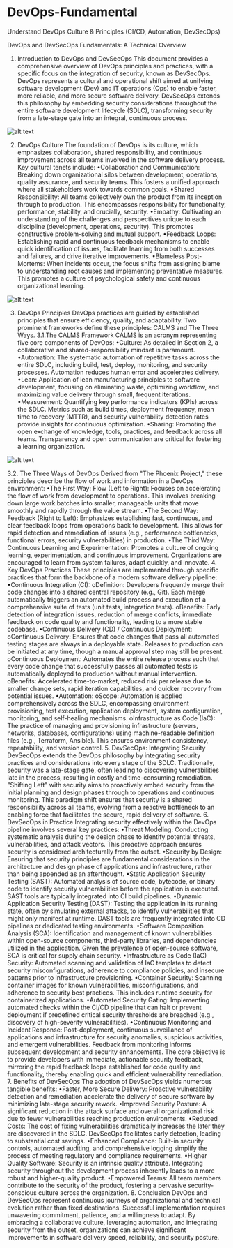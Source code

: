 # DevOps-Fundamental
Understand DevOps Culture &amp; Principles (CI/CD, Automation, DevSecOps)

DevOps and DevSecOps Fundamentals: A Technical Overview

1. Introduction to DevOps and DevSecOps
This document provides a comprehensive overview of DevOps principles and practices, with a specific focus on the integration of security, known as DevSecOps. DevOps represents a cultural and operational shift aimed at unifying software development (Dev) and IT operations (Ops) to enable faster, more reliable, and more secure software delivery. DevSecOps extends this philosophy by embedding security considerations throughout the entire software development lifecycle (SDLC), transforming security from a late-stage gate into an integral, continuous process.
 
![alt text](image.png)

2. DevOps Culture
The foundation of DevOps is its culture, which emphasizes collaboration, shared responsibility, and continuous improvement across all teams involved in the software delivery process. Key cultural tenets include:
•Collaboration and Communication: Breaking down organizational silos between development, operations, quality assurance, and security teams. This fosters a unified approach where all stakeholders work towards common goals.
•Shared Responsibility: All teams collectively own the product from its inception through to production. This encompasses responsibility for functionality, performance, stability, and crucially, security.
•Empathy: Cultivating an understanding of the challenges and perspectives unique to each discipline (development, operations, security). This promotes constructive problem-solving and mutual support.
•Feedback Loops: Establishing rapid and continuous feedback mechanisms to enable quick identification of issues, facilitate learning from both successes and failures, and drive iterative improvements.
•Blameless Post-Mortems: When incidents occur, the focus shifts from assigning blame to understanding root causes and implementing preventative measures. This promotes a culture of psychological safety and continuous organizational learning.
 
 ![alt text](image-1.png)

3. DevOps Principles
DevOps practices are guided by established principles that ensure efficiency, quality, and adaptability. Two prominent frameworks define these principles: CALMS and The Three Ways.
3.1.The CALMS Framework
CALMS is an acronym representing five core components of DevOps:
•Culture: As detailed in Section 2, a collaborative and shared-responsibility mindset is paramount.
•Automation: The systematic automation of repetitive tasks across the entire SDLC, including build, test, deploy, monitoring, and security processes. Automation reduces human error and accelerates delivery.
•Lean: Application of lean manufacturing principles to software development, focusing on eliminating waste, optimizing workflow, and maximizing value delivery through small, frequent iterations.
•Measurement: Quantifying key performance indicators (KPIs) across the SDLC. Metrics such as build times, deployment frequency, mean time to recovery (MTTR), and security vulnerability detection rates provide insights for continuous optimization.
•Sharing: Promoting the open exchange of knowledge, tools, practices, and feedback across all teams. Transparency and open communication are critical for fostering a learning organization.
 
 ![alt text](image-2.png)

3.2. The Three Ways of DevOps
Derived from "The Phoenix Project," these principles describe the flow of work and information in a DevOps environment:
•The First Way: Flow (Left to Right): Focuses on accelerating the flow of work from development to operations. This involves breaking down large work batches into smaller, manageable units that move smoothly and rapidly through the value stream.
•The Second Way: Feedback (Right to Left): Emphasizes establishing fast, continuous, and clear feedback loops from operations back to development. This allows for rapid detection and remediation of issues (e.g., performance bottlenecks, functional errors, security vulnerabilities) in production.
•The Third Way: Continuous Learning and Experimentation: Promotes a culture of ongoing learning, experimentation, and continuous improvement. Organizations are encouraged to learn from system failures, adapt quickly, and innovate.
4. Key DevOps Practices
These principles are implemented through specific practices that form the backbone of a modern software delivery pipeline:
•Continuous Integration (CI):
oDefinition: Developers frequently merge their code changes into a shared central repository (e.g., Git). Each merge automatically triggers an automated build process and execution of a comprehensive suite of tests (unit tests, integration tests).
oBenefits: Early detection of integration issues, reduction of merge conflicts, immediate feedback on code quality and functionality, leading to a more stable codebase.
•Continuous Delivery (CD) / Continuous Deployment:
oContinuous Delivery: Ensures that code changes that pass all automated testing stages are always in a deployable state. Releases to production can be initiated at any time, though a manual approval step may still be present.
oContinuous Deployment: Automates the entire release process such that every code change that successfully passes all automated tests is automatically deployed to production without manual intervention.
oBenefits: Accelerated time-to-market, reduced risk per release due to smaller change sets, rapid iteration capabilities, and quicker recovery from potential issues.
•Automation:
oScope: Automation is applied comprehensively across the SDLC, encompassing environment provisioning, test execution, application deployment, system configuration, monitoring, and self-healing mechanisms.
oInfrastructure as Code (IaC): The practice of managing and provisioning infrastructure (servers, networks, databases, configurations) using machine-readable definition files (e.g., Terraform, Ansible). This ensures environment consistency, repeatability, and version control.
5. DevSecOps: Integrating Security
DevSecOps extends the DevOps philosophy by integrating security practices and considerations into every stage of the SDLC. Traditionally, security was a late-stage gate, often leading to discovering vulnerabilities late in the process, resulting in costly and time-consuming remediation. "Shifting Left" with security aims to proactively embed security from the initial planning and design phases through to operations and continuous monitoring.
This paradigm shift ensures that security is a shared responsibility across all teams, evolving from a reactive bottleneck to an enabling force that facilitates the secure, rapid delivery of software.
6. DevSecOps in Practice
Integrating security effectively within the DevOps pipeline involves several key practices:
•Threat Modeling: Conducting systematic analysis during the design phase to identify potential threats, vulnerabilities, and attack vectors. This proactive approach ensures security is considered architecturally from the outset.
•Security by Design: Ensuring that security principles are fundamental considerations in the architecture and design phase of applications and infrastructure, rather than being appended as an afterthought.
•Static Application Security Testing (SAST): Automated analysis of source code, bytecode, or binary code to identify security vulnerabilities before the application is executed. SAST tools are typically integrated into CI build pipelines.
•Dynamic Application Security Testing (DAST): Testing the application in its running state, often by simulating external attacks, to identify vulnerabilities that might only manifest at runtime. DAST tools are frequently integrated into CD pipelines or dedicated testing environments.
•Software Composition Analysis (SCA): Identification and management of known vulnerabilities within open-source components, third-party libraries, and dependencies utilized in the application. Given the prevalence of open-source software, SCA is critical for supply chain security.
•Infrastructure as Code (IaC) Security: Automated scanning and validation of IaC templates to detect security misconfigurations, adherence to compliance policies, and insecure patterns prior to infrastructure provisioning.
•Container Security: Scanning container images for known vulnerabilities, misconfigurations, and adherence to security best practices. This includes runtime security for containerized applications.
•Automated Security Gating: Implementing automated checks within the CI/CD pipeline that can halt or prevent deployment if predefined critical security thresholds are breached (e.g., discovery of high-severity vulnerabilities).
•Continuous Monitoring and Incident Response: Post-deployment, continuous surveillance of applications and infrastructure for security anomalies, suspicious activities, and emergent vulnerabilities. Feedback from monitoring informs subsequent development and security enhancements.
The core objective is to provide developers with immediate, actionable security feedback, mirroring the rapid feedback loops established for code quality and functionality, thereby enabling quick and efficient vulnerability remediation.
7. Benefits of DevSecOps
The adoption of DevSecOps yields numerous tangible benefits:
•Faster, More Secure Delivery: Proactive vulnerability detection and remediation accelerate the delivery of secure software by minimizing late-stage security rework.
•Improved Security Posture: A significant reduction in the attack surface and overall organizational risk due to fewer vulnerabilities reaching production environments.
•Reduced Costs: The cost of fixing vulnerabilities dramatically increases the later they are discovered in the SDLC. DevSecOps facilitates early detection, leading to substantial cost savings.
•Enhanced Compliance: Built-in security controls, automated auditing, and comprehensive logging simplify the process of meeting regulatory and compliance requirements.
•Higher Quality Software: Security is an intrinsic quality attribute. Integrating security throughout the development process inherently leads to a more robust and higher-quality product.
•Empowered Teams: All team members contribute to the security of the product, fostering a pervasive security-conscious culture across the organization.
8. Conclusion
DevOps and DevSecOps represent continuous journeys of organizational and technical evolution rather than fixed destinations. Successful implementation requires unwavering commitment, patience, and a willingness to adapt. By embracing a collaborative culture, leveraging automation, and integrating security from the outset, organizations can achieve significant improvements in software delivery speed, reliability, and security posture.

